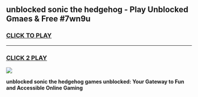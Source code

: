 
## unblocked sonic the hedgehog - Play Unblocked Gmaes & Free #7wn9u
<h3>
<a href="https://news.freeplayer.one?title=unblocked_sonic_the_hedgehog&ref=03M">CLICK TO PLAY</a></h3>
<hr>

<h3>
<a href="https://news.freeplayer.one?title=unblocked_sonic_the_hedgehog&ref=03M">CLICK 2 PLAY</a>
  
</h3>

<a href="https://news.freeplayer.one?title=unblocked_sonic_the_hedgehog&ref=03M"><img src="https://clearcache.store/games.png"></a>


**unblocked sonic the hedgehog games unblocked: Your Gateway to Fun and Accessible Online Gaming**

